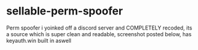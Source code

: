 # sellable-perm-spoofer
Perm spoofer i yoinked off a discord server and COMPLETELY recoded, its a source which is super clean and readable, screenshot posted below, has keyauth.win built in aswell
